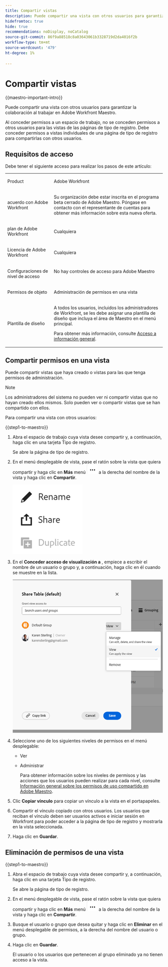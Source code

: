 ```yaml
---
title: Compartir vistas
description: Puede compartir una vista con otros usuarios para garantizar la colaboración al trabajar en Adobe Workfront Maestro.
hidefromtoc: true
hide: true
recommendations: noDisplay, noCatalog
source-git-commit: 86f9a88518c8a03643061b3328719d2da4016f2b
workflow-type: tm+mt
source-wordcount: '479'
ht-degree: 1%

---
```



<!--update the metadata and description when we turn this article live; also, update title after Bob adds Maestro as a product-->

# Compartir vistas

{{maestro-important-intro}}

Puede compartir una vista con otros usuarios para garantizar la colaboración al trabajar en Adobe Workfront Maestro.

Al conceder permisos a un espacio de trabajo, no se conceden permisos a otros usuarios para las vistas de las páginas de tipo de registro. Debe conceder permisos a vistas individuales de una página de tipo de registro para compartirlas con otros usuarios.

## Requisitos de acceso

Debe tener el siguiente acceso para realizar los pasos de este artículo:

<table style="table-layout:auto">
 <col>
 </col>
 <col>
 </col>
 <tbody>
    <tr>
<tr>
<td>
   <p> Product</p> </td>
   <td>
   <p> Adobe Workfront</p> </td>
  </tr>  
 <td role="rowheader"><p>acuerdo con Adobe Workfront</p></td>
   <td>
<p>Su organización debe estar inscrita en el programa beta cerrado de Adobe Maestro. Póngase en contacto con el representante de cuentas para obtener más información sobre esta nueva oferta. </p>
   </td>
  </tr>
  <tr>
   <td role="rowheader"><p>plan de Adobe Workfront</p></td>
   <td>
<p>Cualquiera</p>
   </td>
  </tr>
  <tr>
   <td role="rowheader"><p>Licencia de Adobe Workfront</p></td>
   <td>
   <p>Cualquiera</p> 
  </td>
  </tr>

<tr>
   <td role="rowheader"><p>Configuraciones de nivel de acceso</p></td>
   <td> No hay controles de acceso para Adobe Maestro</p>  
</td>
  </tr>

<tr>
   <td role="rowheader"><p>Permisos de objeto</p></td>
   <td> <p>Administración de permisos en una vista</p>  
</td>
  </tr>

<tr>
   <td role="rowheader"><p>Plantilla de diseño</p></td>
   <td> <p>A todos los usuarios, incluidos los administradores de Workfront, se les debe asignar una plantilla de diseño que incluya el área de Maestro en el menú principal. </p> <p>Para obtener más información, consulte <a href="/help/quicksilver/maestro/access/access-overview.md">Acceso a información general</a>. </p>  
</td>
  </tr>
 </tbody>
</table>

## Compartir permisos en una vista

Puede compartir vistas que haya creado o vistas para las que tenga permisos de administración.

>[!NOTE]
>
>Los administradores del sistema no pueden ver ni compartir vistas que no hayan creado ellos mismos. Solo pueden ver o compartir vistas que se han compartido con ellos.


Para compartir una vista con otros usuarios:

{{step1-to-maestro}}

1. Abra el espacio de trabajo cuya vista desee compartir y, a continuación, haga clic en una tarjeta Tipo de registro.

   Se abre la página de tipo de registro.

1. En el menú desplegable de vista, pase el ratón sobre la vista que quiera compartir y haga clic en **Más** menú ![](assets/more-menu.png) a la derecha del nombre de la vista y haga clic en **Compartir**.

   ![](assets/more-menu-for-views-expanded-with-share-option.png)

1. En el **Conceder acceso de visualización a** , empiece a escribir el nombre de un usuario o grupo y, a continuación, haga clic en él cuando se muestre en la lista.

   ![](assets/sharing-a-view-ui-with-groups.png)

1. Seleccione uno de los siguientes niveles de permisos en el menú desplegable:
   * Ver
   * Administrar

     Para obtener información sobre los niveles de permisos y las acciones que los usuarios pueden realizar para cada nivel, consulte [Información general sobre los permisos de uso compartido en Adobe Maestro](../access/sharing-permissions-overview.md).
1. Clic **Copiar vínculo** para copiar un vínculo a la vista en el portapapeles.
1. Compartir el vínculo copiado con otros usuarios. Los usuarios que reciban el vínculo deben ser usuarios activos e iniciar sesión en Workfront para poder acceder a la página de tipo de registro y mostrarla en la vista seleccionada.
1. Haga clic en **Guardar**.

## Eliminación de permisos de una vista

{{step1-to-maestro}}

1. Abra el espacio de trabajo cuya vista desee compartir y, a continuación, haga clic en una tarjeta Tipo de registro.

   Se abre la página de tipo de registro.

1. En el menú desplegable de vista, pase el ratón sobre la vista que quiera compartir y haga clic en **Más** menú ![](assets/more-menu.png) a la derecha del nombre de la vista y haga clic en **Compartir**.

1. Busque el usuario o grupo que desea quitar y haga clic en **Eliminar** en el menú desplegable de permisos, a la derecha del nombre del usuario o grupo.

1. Haga clic en **Guardar**.

   El usuario o los usuarios que pertenecen al grupo eliminado ya no tienen acceso a la vista.